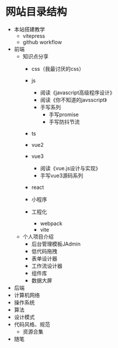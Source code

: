 

# 网站目录结构
- 本站搭建教学
  - vitepress
  - github workflow
- 前端
  - 知识点分享
    - css（我最讨厌的css）
    - js
      - 阅读《javascript高级程序设计》
      - 阅读《你不知道的javsscript》
      - 手写系列
        - 手写promise
        - 手写防抖节流
    - ts
    
    - vue2
    - vue3
      - 阅读《vue.js设计与实现》
      - 手写vue3源码系列
    - react
    - 小程序
    - 工程化
      - webpack
      - vite
  - 个人项目介绍
    - 后台管理模板JAdmin
    - 低代码拖拽
    - 表单设计器
    - 工作流设计器
    - 组件库
    - 数据大屏
- 后端
- 计算机网络
- 操作系统
- 算法
- 设计模式
- 代码风格、规范
  - 资源合集
- 随笔